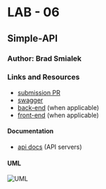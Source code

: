 # LAB - 06

## Simple-API

### Author: Brad Smialek

### Links and Resources
* [submission PR](https://github.com/brad-smialek-401-advanced-javascript/lab-class-6/pull/1)
* [swagger](https://app.swaggerhub.com/apis/bjwine0/default-title/0.1)
* [back-end](http:localhost:3000) (when applicable)
* [front-end](https://codesandbox.io/s/api-client-2qk80) (when applicable)

#### Documentation
* [api docs](./docs/swagger.json) (API servers)

#### UML
![UML](uml.jpeg)
